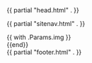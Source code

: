 {{ partial "head.html" . }}
<!-- Header Content with Navigation -->
{{ partial "sitenav.html" . }}
<section class="container content-section">
{{ with .Params.img }}
	<div class="row">
			{{end}}
<div class="row subpage">
	</div>
</section>
<!-- Footer -->
{{ partial "footer.html" . }}
